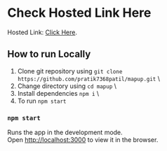 # Check Hosted Link Here

Hosted Link: [Click Here](https://github.com/facebook/create-react-app).

## How to run Locally

1. Clone git repository using `git clone https://github.com/pratik7368patil/mapup.git` \
2. Change directory using `cd mapup` \
3. Install dependencies `npm i` \
4. To run `npm start`

### `npm start`

Runs the app in the development mode.\
Open [http://localhost:3000](http://localhost:3000) to view it in the browser.

